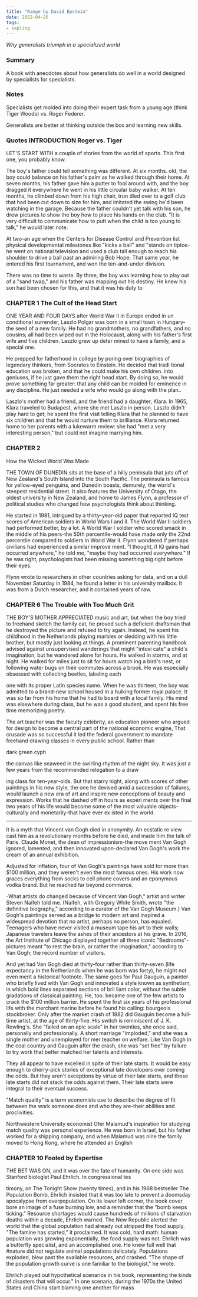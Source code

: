 ```yaml
---
title: "Range by David Epstein"
date: 2022-04-26
tags:
- sapling
---
```


*Why generalists triumph in a specialized world*

### Summary
A book with anecdotes about how generalists do well in a world designed by specialists for specialists. 

### Notes
Specialists get molded into doing their expert task from a young age (think Tiger Woods) vs. Roger Federer. 

Generalists are better at thinking outside the box and learning new skills. 

### Quotes INTRODUCTION Roger vs. Tiger

LET'S START WITH a couple of stories from the world of sports. This first one, you probably know.

The boy's father could tell something was different. At six months. old, the boy could balance on his father's palm as he walked through their home. At seven months, his father gave him a putter to fool around with, and the boy dragged it everywhere he went in his little circular baby walker. At ten months, he climbed down from his high chair, trun dled over to a golf club that had been cut down to size for him, and imitated the swing he'd been watching in the garage. Because the father couldn't yet talk with his son, he drew pictures to show the boy how to place his hands on the club. "It is very difficult to communicate how to putt when the child is too young to talk," he would later note.

At two-an age when the Centers for Disease Control and Prevention list physical developmental milestones like "kicks a ball" and "stands on tiptoe-he went on national television and used a club tall enough to reach his shoulder to drive a ball past an admiring Bob Hope. That same year, he entered his first tournament, and won the ten-and-under division.

There was no time to waste. By three, the boy was learning how to play out of a "sand twap," and his father was mapping out his destiny. He knew his son had been chosen for this, and that it was his duty to

### CHAPTER 1 The Cult of the Head Start

ONE YEAR AND FOUR DAYS after World War II in Europe ended in un conditional surrender, Laszlo Polgar was born in a small town in Hungary-the seed of a new family. He had no grandmothers, no grandfathers, and no cousins; all had been wiped out in the Holocaust, along with his father's first wife and five children. Laszlo grew up deter mined to have a family, and a special one.

He prepped for fatherhood in college by poring over biographies of legendary thinkers, from Socrates to Einstein. He decided that tradi tional education was broken, and that he could make his own children. into geniuses, if he just gave them the right head start. By doing so, he would prove something far greater: that any child can be molded for eminence in any discipline. He just needed a wife who would go along with the plan..

Laszlo's mother had a friend, and the friend had a daughter, Klara. In 1965, Klara traveled to Budapest, where she met Laszlo in person. Laszlo didn't play hard to get; he spent the first visit telling Klara that he planned to have six children and that he would nurture them to brilliance. Klara returned home to her parents with a lukewarm review: she had "met a very interesting person," but could not imagine marrying him.

### CHAPTER 2

How the Wicked World Was Made

THE TOWN OF DUNEDIN sits at the base of a hilly peninsula that juts off of New Zealand's South Island into the South Pacific. The peninsula is famous for yellow-eyed penguins, and Dunedin boasts, demurely, the world's steepest residential street. It also features the University of Otago, the oldest university in New Zealand, and home to James Flynn, a professor of political studies who changed how psychologists think about thinking.

He started in 1981, intrigued by a thirty-year-old paper that reported IQ test scores of American soldiers in World Wars I and II. The World War II soldiers had performed better, by a lot. A World War I soldier who scored smack in the middle of his peers-the 50th percentile-would have made only the 22nd percentile compared to soldiers in World War II. Flynn wondered if perhaps civilians had experienced a similar improve ment. "I thought, if IQ gains had occurred anywhere," he told me, "maybe they had occurred everywhere." If he was right, psychologists had been missing something big right before their eyes.

Flynn wrote to researchers in other countries asking for data, and on a dull November Saturday in 1984, he found a letter in his university mailbox. It was from a Dutch researcher, and it contained years of raw. 

### CHAPTER 6 The Trouble with Too Much Grit

THE BOY'S MOTHER APPRECIATED music and art, but when the boy tried to freehand sketch the family cat, he proved such a deficient draftsman that he destroyed the picture and refused to try again. Instead, he spent his childhood in the Netherlands playing marbles or sledding with his little brother, but mostly just looking at things. A prominent parenting handbook advised against unsupervised wanderings that might "intoxi cate" a child's imagination, but he wandered alone for hours. He walked in storms, and at night. He walked for miles just to sit for hours watch ing a bird's nest, or following water bugs on their commutes across a brook. He was especially obsessed with collecting beetles, labeling each

one with its proper Latin species name. When he was thirteen, the boy was admitted to a brand-new school housed in a hulking former royal palace. It was so far from his home that he had to board with a local family. His mind was elsewhere during class, but he was a good student, and spent his free time memorizing poetry.

The art teacher was the faculty celebrity, an education pioneer who argued for design to become a central part of the national economic engine, That crusade was so successful it led the federal government to mandate freehand drawing classes in every public school. Rather than

dark green cyph

the canvas like seaweed in the swirling rhythm of the night sky. It was just a few years from the recommended relegation to a draw

ing class for ten-year-olds. But that starry night, along with scores of other paintings in his new style, the one he devised amid a succession of failures, would launch a new era of art and inspire new conceptions of beauty and expression. Works that he dashed off in hours as experi ments over the final two years of his life would become some of the most valuable objects-culturally and monetarily-that have ever ex isted in the world.

------

It is a myth that Vincent van Gogh died in anonymity. An ecstatic re view cast him as a revolutionary months before he died, and made him the talk of Paris. Claude Monet, the dean of impressionism-the move ment Van Gogh ignored, lamented, and then innovated upon-declared Van Gogh's work the cream of an annual exhibition.

Adjusted for inflation, four of Van Gogh's paintings have sold for more than $100 million, and they weren't even the most famous ones. His work now graces everything from socks to cell phone covers and an eponymous vodka brand. But he reached far beyond commerce.

-What artists do changed because of Vincent Van Gogh," artist and writer Steven Naifeh told me. (Naifeh, with Gregory White Smith, wrote "the definitive biography," according to a curator of the Van Gogh Museum.) Van Gogh's paintings served as a bridge to modern art and inspired a widespread devotion that no artist, perhaps no person, has equaled. Teenagers who have never visited a museum tape his art to their walls; Japanese travelers leave the ashes of their ancestors at his grave. In 2016, the Art Institute of Chicago displayed together all three iconic "Bedrooms"-pictures meant "to rest the brain, or rather the imagination," according to Van Gogh; the record number of visitors. 

And yet had Van Gogh died at thirty-four rather than thirty-seven (life expectancy in the Netherlands when he was born was forty), he might not even merit a historical footnote. The same goes for Paul Gauguin, a painter who briefly lived with Van Gogh and innovated a style known as synthetism, in which bold lines separated sections of bril liant color, without the subtle gradations of classical painting. He, too. became one of the few artists to crack the $100 million barrier. He spent the first six years of his professional life with the merchant marine before he found his calling: bourgeois stockbroker. Only after the market crash of 1882 did Gauguin become a full-time artist, at the age of thirty-five. His switch is reminiscent of J. K. Rowling's. She "failed on an epic scale" in her twenties, she once said, personally and professionally. A short marriage "imploded," and she was a single mother and unemployed for mer teacher on welfare. Like Van Gogh in the coal country and Gauguin after the crash, she was "set free" by failure to try work that better matched her talents and interests.

They all appear to have excelled in spite of their late starts. It would be easy enough to cherry-pick stories of exceptional late developers over coming the odds. But they aren't exceptions by virtue of their late starts, and those late starts did not stack the odds against them. Their late starts were integral to their eventual success.

"Match quality" is a term economists use to describe the degree of fit between the work someone does and who they are-their abilities and proclivities.

Northwestern University economist Ofer Malamud's inspiration for studying match quality was personal experience. He was born in Israel, but his father worked for a shipping company, and when Malamud was nine the family moved to Hong Kong, where he attended an English

### CHAPTER 10 Fooled by Expertise

THE BET WAS ON, and it was over the fate of humanity. On one side was Stanford biologist Paul Ehrlich. In congressional tes

timony, on The Tonight Show (twenty times), and in his 1968 bestseller The Population Bomb, Ehrlich insisted that it was too late to prevent a doomsday apocalypse from overpopulation. On its lower left corner, the book cover bore an image of a fuse burning low, and a reminder that the "bomb keeps ticking." Resource shortages would cause hundreds of millions of starvation deaths within a decade, Ehrlich warned. The New Republic alerted the world that the global population had already out stripped the food supply. "The famine has started," it proclaimed. It was cold, hard math: human population was growing exponentially, the food supply was not. Ehrlich was a butterfly specialist, and an accomplished one. He knew full well that #nature did not regulate animal populations delicately. Populations exploded, blew past the available resources, and crashed. "The shape of the population growth curve is one familiar to the biologist," he wrote.

Ehrlich played out hypothetical scenarios in his book, representing the kinds of disasters that will occur." In one scenario, during the 1970s the United States and China start blaming one another for mass